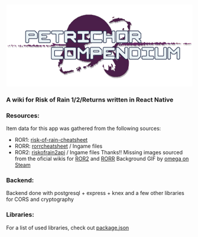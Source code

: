 ![logo](assets/logo.png)

### A wiki for Risk of Rain 1/2/Returns written in React Native

### Resources:
Item data for this app was gathered from the following sources:
- ROR1: [risk-of-rain-cheatsheet](https://github.com/Nickardson/risk-of-rain-cheatsheet)
- RORR: [rorrcheatsheet](https://github.com/SeeJaeey/rorrcheatsheet/tree/main) / Ingame files
- ROR2: [riskofrain2api](http://riskofrain2api.herokuapp.com/) / Ingame files
Thanks!!
Missing images sourced from the oficial wikis for [ROR2](https://riskofrain2.wiki.gg) and [RORR](https://riskofrainreturns.wiki.gg)
Background GIF by [omega on Steam](https://steamcommunity.com/sharedfiles/filedetails/?id=2433014459)

### Backend:
Backend done with postgresql + express + knex and a few other libraries for CORS and cryptography

### Libraries:
For a list of used libraries, check out [package.json](https://github.com/mthuss/petrichor-compendium/blob/main/package.json)

